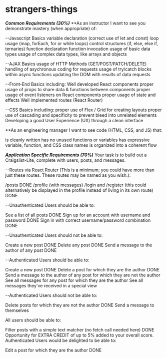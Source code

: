 # strangers-things
***Common Requirements (30%)***
**As an instructor I want to see you demonstrate mastery (when appropriate) of:

--Javascript Basics
variable declaration (correct use of let and const)
loop usage (map, forEach, for or while loops)
control structures (if, else, else if, ternaries)
function declaration
function invocation
usage of basic data types
usage of complex data types, like arrays and objects

--AJAX Basics
usage of HTTP Methods (GET/POST/PATCH/DELETE)
handling of asychronous coding for requests
usage of try/catch blocks within async functions
updating the DOM with results of data requests

--Front-End Basics including:
Well developed React components
proper usage of props to share data & functions between components
proper usage of event listeners on React components
proper usage of state and effects
Well implemented routes (React Router)

--CSS Basics including:
proper use of Flex / Grid for creating layouts
proper use of cascading and specificity to prevent bleed into unrelated elements
Developing a good User Experience (UX) through a clean interface

**As an engineering manager I want to see code (HTML, CSS, and JS) that:

is cleanly written
has no unused functions or variables
has expressive variable, function, and CSS class names
is organized into a coherent flow

***Application Specific Requirements (70%)***
Your task is to build out a Craigslist-Lite, complete with users, posts, and messages.

--Routes via React Router (This is a minimum; you could have more than just these routes. These routes may be named as you wish.):

/posts DONE
/profile (with messages)
/login and /register (this could alternatively be displayed in the profile instead of living in its own route) DONE

--Unauthenticated Users should be able to:

See a list of all posts DONE
Sign up for an account with username and password DONE 
Sign in with correct username/password combination DONE

--Unauthenticated Users should not be able to:

Create a new post DONE
Delete any post DONE
Send a message to the author of any post DONE

--Authenticated Users should be able to:

Create a new post DONE
Delete a post for which they are the author DONE
Send a message to the author of any post for which they are not the author
See all messages for any post for which they are the author
See all messages they've received in a special view

--Authenticated Users should not be able to:

Delete posts for which they are not the author DONE
Send a message to themselves

All users should be able to:

Filter posts with a simple text matcher (no fetch call needed here) DONE
Opportunity for EXTRA CREDIT of up to 5% added to your overall score. Authenticated Users would be delighted to be able to:

Edit a post for which they are the author DONE